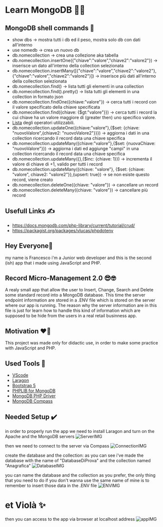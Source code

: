# Learn MongoDB 📘📒

## MongoDB shell commands 🐚
- show dbs -> mostra tutti i db ed il peso, mostra solo db con dati all'interno
- use nomedb -> crea un nuovo db
- db.nomecollection -> crea una collezione aka tabella
- db.nomecollection.insertOne({"chiave":"valore","chiave2":"valore2"}) -> inserisce un dato all'interno della collection selezionata
- db.nomecollection.insertMany([{"chiave":"valore","chiave2":"valore2"},{"chiave":"valore","chiave2":"valore2"}]) -> inserisce più dati all'interno della collection selezionata
- db.nomecollection.find() -> lista tutti gli elementi in una collection
- db.nomecollection.find().pretty() -> lista tutti gli elementi in una collection in formato json
- db.nomecollection.findOne({chiave:"valore"}) -> cerca tutti i record con il valore specificato della chiave specificata
- db.nomecollection.find({chiave: {$gt:"valore"}}) -> cerca tutti i record la cui chiave ha un valore maggiore di (greater then) uno specifico valore.
- [Lista](https://docs.mongodb.com/manual/reference/operator/query/) degli operatori utilizzabili.
- db.nomecollection.updateOne({chiave:"valore"},{$set: {chiave: "nuovoValore",{chiave2: "nuovoValore2"}}}) -> aggiorna i dati in una collection ricercando il record data una chiave specifica
- db.nomecollection.updateMany({chiave:"valore"},{$set: {nuovaChiave: "nuovoValore"}}) -> aggiorna i dati ed aggiunge "campi" in una collection ricercando il record data una chiave specifica
- db.nomecollection.updateMany({},{$inc: {chiave: 1}}) -> incrementa il valore di chiave di +1, valido per tutti i record
- db.nomecollection.updateMany({chiave: "valore"}, {$set: {chiave: "valore", chiave2: "valore2"}},{upsert: true}) -> se non esiste questo record, viene creato
- db.nomecollection.deleteOne({chiave: "valore"}) -> cancellare un record
- db.nomecollection.deleteMany({chiave: "valore"}) -> cancellare più record


## Usefull Links ✍️
- https://docs.mongodb.com/php-library/current/tutorial/crud/
- https://packagist.org/packages/vlucas/phpdotenv

## Hey Everyone👋
my name is Francesco i'm a Junior web developer and this is the second (ish) app that i made using JavaScript and PHP.

## Record Micro-Management 2.0 😎🤓
A realy small app that allow the user to Insert, Change, Search and Delete some standard record into a MongoDB database.
This time the server endpoint information are stored in a .ENV file which is stored on the server where our app is running.
The reason why the server information are in this file is just for learn how to handle this kind of information which are supposed to be hide from the users in a real retail businness app.

## Motivation ❤️‍🔥
This project was made only for didactic use, in order to make some practice with JavaScript and PHP.

## Used Tools 🧰
- [VScode](https://code.visualstudio.com/download)
- [Laragon](https://laragon.org/)
- [Bootstrap 5](https://getbootstrap.com/)
- [PHPLIB for MongoDB](https://www.php.net/manual/en/mongodb.tutorial.library.php)
- [MongoDB PHP Driver](https://www.php.net/manual/en/mongodb.installation.windows.php)
- [MongoDB Compass](https://www.mongodb.com/try/download/compass)

## Needed Setup ✔️
in order to properly run the app we need to install Laragon and turn on the Apache and the MongoDB servers
![ServerIMG](https://i.ibb.co/tPrCCwc/server.png)

then we need to connect to the server via Compass
![ConnectionIMG](https://i.ibb.co/6XkKq4p/connection.png)

create the database and the collection: as you can see i've made the database with the name of "DatabaseDiProva" and the collection named "Anagrafica"
![DatabaseIMG](https://i.ibb.co/qC9jTM5/database.png)

you can name the database and the collection as you prefer, the only thing that you need to do if you don't wanna use the same name of mine is to remember to insert those data in the .ENV file
![ENVIMG](https://i.ibb.co/gJRV6jv/env.png)

# et Violà ✨
then you can access to the app via browser at localhost address
![appIMG](https://i.ibb.co/tsrSM5S/app.png)

